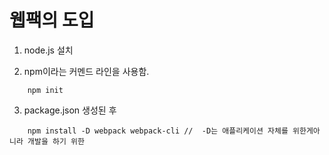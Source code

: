 # 웹팩의 도입

1. node.js 설치

2. npm이라는 커멘드 라인을 사용함.
```
    npm init 
```

3. package.json 생성된 후
```
    npm install -D webpack webpack-cli //  -D는 애플리케이션 자체를 위한게아니라 개발을 하기 위한 
```
